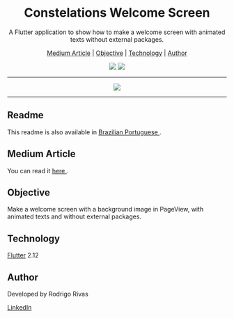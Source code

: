 <h1 align="center">Constelations Welcome Screen</h1>
<p align="center">A Flutter application to show how to make a welcome screen with animated texts without external packages.</p>

<p align="center">
    <a href="#medium_article">Medium Article</a> | 
    <a href="#objective">Objective</a> | 
    <a href="#technology">Technology</a> | 
    <a href="#author">Author</a>
</p>

<div align="center">
    <img src="https://img.shields.io/badge/progress-complete-green"/>
    <img src="https://img.shields.io/badge/medium-published-black"/>
</div>

<hr/>

<div align="center">
    <img src="assets/medium/toMedium.gif"/>
</div>

<hr/>

<p>
    <h2>Readme</h2>
    <p>This readme is also available in
        <a href="https://medium.com/@rodrigorivasdev/welcome-screen-com-texto-animado-utilizando-flutter-c9750066c5f1" target="_blank">
        Brazilian Portuguese
        </a>
        .
    </p>
</p>

<p id="#medium_article">
    <h2>Medium Article</h2>
    <p>You can read it 
        <a href="https://medium.com/@rodrigorivasdev/welcome-screen-com-texto-animado-utilizando-flutter-c9750066c5f1" target="_blank">
        here
        </a>
        .
    </p>
</p>


<p id="#objective">
    <h2>Objective</h2>
    <p>Make a welcome screen with a background image in PageView, with animated texts and without external packages.</p>
</p>

<p id="#technology">
    <h2>Technology</h2>
    <p><a href="https://flutter.dev/" target="_blank">Flutter</a> 2.12</p>
</p>

<p id="#author">
    <h2>Author</h2>
    <p>Developed by Rodrigo Rivas</p>
    <a href="https://www.linkedin.com/in/rodrigo-rivas-dev/" target="_blank">LinkedIn</a>
</p>